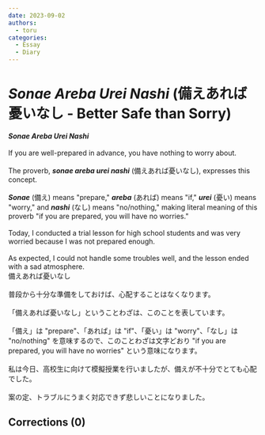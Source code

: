 ```yaml
---
date: 2023-09-02
authors:
  - toru
categories:
  - Essay
  - Diary
---
```


<h1 id="subject_show"><strong><em>Sonae Areba Urei Nashi</strong></em> (備えあれば憂いなし - Better Safe than Sorry)</h1>
<div class="date" hidden>Sep 2, 2023 22:14</div>
<div id="post"><div id="body_show_ori">
<strong><em>Sonae Areba Urei Nashi</strong></em><br/><br/>If you are well-prepared in advance, you have nothing to worry about.<br/><br/>The proverb, <strong><em>sonae areba urei nashi</em></strong> (備えあれば憂いなし), expresses this concept.<br/><br/><strong><em>Sonae</em></strong> (備え) means "prepare," <strong><em>areba</em></strong> (あれば) means "if," <strong><em>urei</em></strong> (憂い) means "worry," and <strong><em>nashi</em></strong> (なし) means "no/nothing," making literal meaning of this proverb "if you are prepared, you will have no worries."<br/><br/>Today, I conducted a trial lesson for high school students and was very worried because I was not prepared enough.<br/><br/>As expected, I could not handle some troubles well, and the lesson ended with a sad atmosphere.
</div></div>

<!-- more -->

<div id="post_ja"><div id="body_show_mo">
備えあれば憂いなし<br/><br/>普段から十分な準備をしておけば、心配することはなくなります。<br/><br/>「備えあれば憂いなし」ということわざは、このことを表しています。<br/><br/>「備え」は "prepare"、「あれば」は "if"、「憂い」は "worry"、「なし」は "no/nothing" を意味するので、このことわざは文字どおり "if you are prepared, you will have no worries" という意味になります。<br/><br/>私は今日、高校生に向けて模擬授業を行いましたが、備えが不十分でとても心配でした。<br/><br/>案の定、トラブルにうまく対応できず悲しいことになりました。
</div></div>

## Corrections (0)
